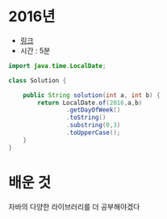 # 2016년
* [링크](https://school.programmers.co.kr/learn/courses/30/lessons/12901)
* 시간 : 5분


```java
import java.time.LocalDate;

class Solution {

    public String solution(int a, int b) {
        return LocalDate.of(2016,a,b)
                .getDayOfWeek()
                .toString()
                .substring(0,3)
                .toUpperCase();
    }
}
```

# 배운 것
자바의 다양한 라이브러리를 더 공부해야겠다